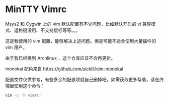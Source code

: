 # MinTTY Vimrc

Msys2 和 Cygwin 上的 vim 默认配置有不少问题，比如默认开启的 vi 兼容模式、退格键没用、不支持鼠标等等。。。

这是我使用的 vim 配置，能够解决上述问题。但是可能不适合使用大量插件的 vim 用户。

由于我已经换到 Archlinux ，这个仓库应该不会再更新。

monokai 配色来自 https://github.com/sickill/vim-monokai

配置文件仅供参考，有些多余的配置项就自己删掉吧，如需获取更多帮助，请在终端里使用这个命令：

``` bash
vim -c 'h vimrc'

```

